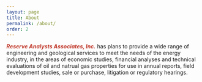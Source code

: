 ```yaml
---
layout: page
title: About
permalink: /about/
order: 2
---
```

<span style="color:#c0392b">**_Reserve Analysts Associates, Inc._**</span> has plans to provide a wide range of engineering and geological services to meet the needs of the energy industry, in the areas of economic studies, financial analyses and technical evaluations of oil and natrual gas properties for use in annual reports, field development studies, sale or purchase, litigation or regulatory hearings.

<!-- * **_Certification of Reserves for Public Corporations in the U.S. and Foreign Countries;_** Preparation of Engineering Reports for Financial Requirements and Reserve Base Lending Considerations  -->

<!-- * Preparation of **_Competent Person’s Report_** (CPR) detailing the asset potential for filing with an Offering Memorandum for a company making an Initial Public Offering on a listed stock exchange -->

<!-- * **_Asset Value Determinations,_** Economic Analysis of Reserves and Fair Market Value Studies for Asset Transfers & Estate Valuations  -->

<!-- * **_Assessment of Non-Proved Reserve Potential_** including determination of **_Probable and Possible Reserve Potential and Resource Play_** analysis including economic analysis and determination of measurable economic parameters, encompassing 1P, 2P, 3P and 4P presentations -->

<!-- * **_Risk Assessment and Portfolio Management including assessment of Reserves, Risk Analysis_** of oil and gas exploration and development properties and **_Evaluation of Corporate Strategies_**  -->

<!-- * **_Acquisition Analysis_** including complete Engineering and Geological review, Developed and Undeveloped Potential, Economic Analysis, Preparation of Bids and Participation in Due Diligence Process  -->

<!-- * **Sales Package Preparation** including complete Engineering and Geological analysis of all Developed and Undeveloped Potential. Categorization of Reserves, Economic Analysis and Engineering Report, Preparation and Participation in Data Room  -->

<!-- * **Field Development Studies** including Integration of Geological and Geophysical Data, Maximizing Primary Depletion Development, Secondary Recovery Design and Analysis, Reservoir Simulation Studies and Incremental Economic Analysis  -->

<!-- * **_Natural Gas Deliverability Studies_** including Feasibility Studies & Reviews of Subsurface Natural Gas Storage Projects  -->

<!-- * **_Geological & Depositional Studies_** related to Exploration Programs and Field Development Studies including petrophysical analysis, reservoir characterization and depositional models -->

<!-- * **_Expert Witness Testimony and Litigation Support_** in Local, State and Federal Courts and Testimony in State & Federal Regulatory Hearings  -->

